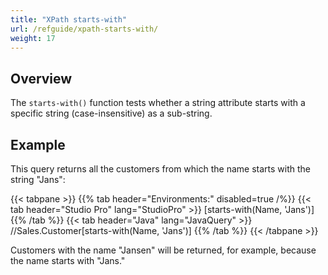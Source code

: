 ```yaml
---
title: "XPath starts-with"
url: /refguide/xpath-starts-with/
weight: 17
---
```


## Overview

The `starts-with()` function tests whether a string attribute starts with a specific string (case-insensitive) as a sub-string.

## Example

This query returns all the customers from which the name starts with the string "Jans":

{{< tabpane >}}
  {{% tab header="Environments:" disabled=true /%}}
  {{< tab header="Studio Pro" lang="StudioPro" >}}
    [starts-with(Name, 'Jans')]
    {{% /tab %}}
  {{< tab header="Java" lang="JavaQuery" >}}
     //Sales.Customer[starts-with(Name, 'Jans')]
    {{% /tab %}}
{{< /tabpane >}}

Customers with the name "Jansen" will be returned, for example, because the name starts with "Jans."
